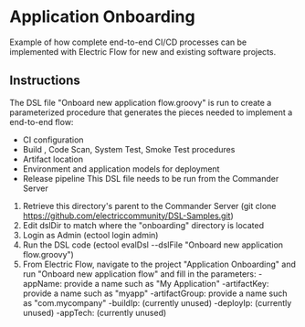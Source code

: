 # Application Onboarding

Example of how complete end-to-end CI/CD processes can be implemented with Electric Flow for new and existing software projects.

## Instructions

The DSL file "Onboard new application flow.groovy" is run to create a parameterized procedure that generates the pieces needed to implement a end-to-end flow:
- CI configuration
- Build , Code Scan, System Test, Smoke Test procedures
- Artifact location
- Environment and application models for deployment
- Release pipeline
This DSL file needs to be run from the Commander Server

1. Retrieve this directory's parent to the Commander Server (git clone https://github.com/electriccommunity/DSL-Samples.git)
2. Edit dslDir to match where the "onboarding" directory is located
3. Login as Admin (ectool login admin)
4. Run the DSL code (ectool evalDsl --dslFile "Onboard new application flow.groovy")
5. From Electric Flow, navigate to the project "Application Onboarding" and run "Onboard new application flow" and fill in the parameters:
-appName: provide a name such as "My Application"
-artifactKey: provide a name such as "myapp"
-artifactGroup: provide a name such as "com.mycompany"
-buildIp: (currently unused)
-deployIp: (currently unused)
-appTech: (currently unused)

